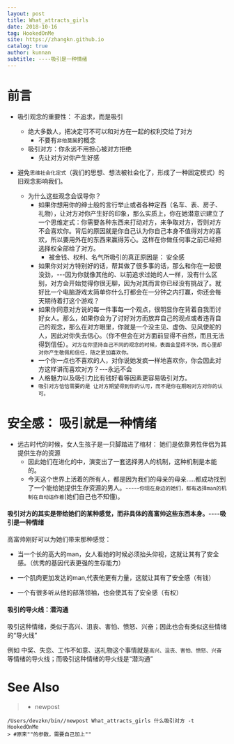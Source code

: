 ```yaml
---
layout: post
title: What_attracts_girls
date: 2018-10-16
tag: HookedOnMe
site: https://zhangkn.github.io
catalog: true
author: kunnan
subtitle: ----吸引是一种情绪
---
```




# 前言



* 吸引观念的重要性： 不追求，而是吸引

  * 绝大多数人，把决定可不可以和对方在一起的权利交给了对方
    * 不要有`非他莫属`的概念
  * 吸引对方：你永远不用担心被对方拒绝
    * 先让对方对你产生好感

* 避免`思维社会化定式`（我们的思想、想法被社会化了，形成了一种固定模式）的旧观念影响我们。

  * 为什么这些观念会误导你？
    * 如果你想用你的绅士般的言行举止或者各种定西（名车、表、房子、礼物），让对方对你产生好的印象，那么实质上，你在她潜意识建立了一个思维定式：你需要各种东西来打动对方，来争取对方，否则对方不会喜欢你。背后的原因就是你自己认为你自己本身不值得对方的喜欢，所以要用外在的东西来赢得芳心。这样在你做任何事之前已经把选择权全部给了对方。
      * 被金钱、权利、名气所吸引的真正原因是： 安全感
    * 如果你对对方特别好的话，帮其做了很多事的话，那么和你在一起很没劲，---因为你就像其他的、以前追求过她的人一样，没有什么区别，对方会开始觉得你很无聊，因为对其而言你已经没有挑战了。就好比一个电脑游戏太简单你什么打都会在一分钟之内打赢，你还会每天期待着打这个游戏？
    * 如果你同意对方说的每一件事每一个观点，很明显你在背着自我而讨好女人。那么，如果你会为了讨好对方而放弃自己的观点或者违背自己的观念，那么在对方眼里，你就是一个没主见、虚伪、见风使舵的人，因此对你失去信心。（你不但会在对方面前显得不自然，而且无法得到信任）。`对方在你坚持自己不同的观念的时候，表面会显得不快，而心里却对你产生敬佩和信任，随之更加喜欢你。`
    * 一个你一点也不喜欢的人，对你说她发疯一样地喜欢你，你会因此对方这样讲而喜欢对方？---永远不会
    * 人格魅力以及吸引力比有钱好看等因素更容易吸引对方。
    * `吸引对方恰恰需要的是 让对方期望得到你的认可，而不是你在期盼对方对你的认可。`




# 安全感： 吸引就是一种情绪





* 远古时代的时候，女人生孩子是一只脚踏进了棺材： 她们是依靠男性伴侣为其提供生存的资源
  * 因此她们在进化的中，演变出了一套选择男人的机制，这种机制是本能的。
  * 今天这个世界上活着的所有人，都是因为我们的母亲的母亲.....都成功找到了一个能给她提供生存资源的男人。-----`你现在身边的她们，都有选择man的机制在自动运作着`(她们自己也不知懂)。



#### 吸引对方的其实是带给她们的某种感觉，而非具体的高富帅这些东西本身。----吸引是一种情绪



高富帅刚好可以为她们带来那种感觉：

* 当一个长的高大的man，女人看她的时候必须抬头仰视，这就让其有了安全感。（优秀的基因代表更强的生存能力）

* 一个肌肉更加发达的man,代表他更有力量，这就让其有了安全感（有钱）

* 一个有很多听从他的部落领袖，也会使其有了安全感（有权）




#### 吸引的导火线：潜沟通





吸引这种情绪，类似于高兴、沮丧、害怕、愤怒、兴奋；因此也会有类似这些情绪的“导火线”



例如 中奖、失恋、工作不如意、送礼物这个事情就是`高兴、沮丧、害怕、愤怒、兴奋`等情绪的导火线；而吸引这种情绪的导火线是“潜沟通”





# See Also 

>* newpost 
>
```
/Users/devzkn/bin//newpost What_attracts_girls 什么吸引对方 -t HookedOnMe
> #原来""的参数，需要自己加上""
```

